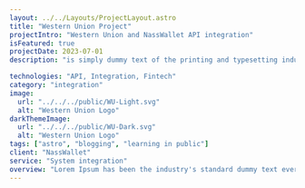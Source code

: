 ```yaml
---
layout: ../../Layouts/ProjectLayout.astro
title: "Western Union Project"
projectIntro: "Western Union and NassWallet API integration"
isFeatured: true
projectDate: 2023-07-01
description: "is simply dummy text of the printing and typesetting industry. Lorem Ipsum has been the industry's standard dummy text ever since the 1500s."

technologies: "API, Integration, Fintech"
category: "integration"
image:
  url: "../../../public/WU-Light.svg"
  alt: "Western Union Logo"
darkThemeImage:
  url: "../../../public/WU-Dark.svg"
  alt: "Western Union Logo"
tags: ["astro", "blogging", "learning in public"]
client: "NassWallet"
service: "System integration"
overview: "Lorem Ipsum has been the industry's standard dummy text ever since the 1500s Lorem Ipsum has been the industry's standard dummy text ever since the 1500s. is simply dummy text of the printing and typesetting industryLorem Ipsum has been the industry's standard dummy text ever since the 1500s is simply dummy text of the printing and typesetting industry. Lorem Ipsum has been the industry's standard dummy text ever since the 1500s is simply dummy text of the printing and typesetting industry. Lorem Ipsum has been the industry's standard dummy text ever since the 1500s is simply dummy text of the printing and typesetting industry Lorem Ipsum has been the industry's standard dummy text ever since the 1500s."
---
```

